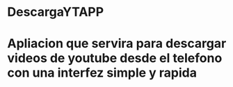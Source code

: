 # DescargaYTAPP
# Apliacion que servira para descargar videos de youtube desde el telefono con una interfez simple y rapida